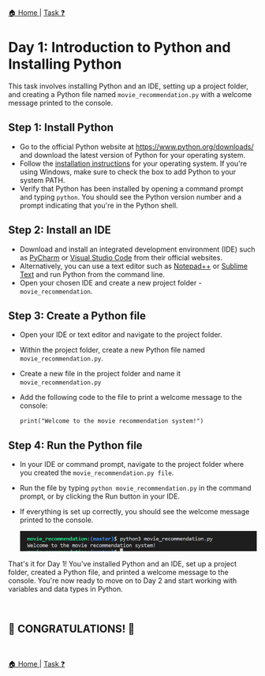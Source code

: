 [🏠 Home ](../README.md) | [ Task ❓](./assignment.MD)

# Day 1: Introduction to Python and Installing Python

This task involves installing Python and an IDE, setting up a project folder, and creating a Python file named `movie_recommendation.py` with a welcome message printed to the console.

## Step 1: Install Python

- Go to the official Python website at https://www.python.org/downloads/ and download the latest version of Python for your operating system.
- Follow the [installation instructions](https://medium.com/@cyberdud3/day-1-of-python-mastery-series-installation-and-setup-10fff32f354c) for your operating system. If you're using Windows, make sure to check the box to add Python to your system PATH.
- Verify that Python has been installed by opening a command prompt and typing `python`. You should see the Python version number and a prompt indicating that you're in the Python shell.

## Step 2: Install an IDE

- Download and install an integrated development environment (IDE) such as [PyCharm](https://www.jetbrains.com/help/pycharm/installation-guide.html) or [Visual Studio Code](https://code.visualstudio.com/docs/python/python-tutorial) from their official websites.
- Alternatively, you can use a text editor such as [Notepad++](https://www.linkedin.com/pulse/easy-guild-set-up-notepad-run-python-script-windows-jane-yates/) or [Sublime Text](https://realpython.com/setting-up-sublime-text-3-for-full-stack-python-development/) and run Python from the command line.
- Open your chosen IDE and create a new project folder - `movie_recommendation`.

## Step 3: Create a Python file

- Open your IDE or text editor and navigate to the project folder.
- Within the project folder, create a new Python file named `movie_recommendation.py`.
- Create a new file in the project folder and name it `movie_recommendation.py`
- Add the following code to the file to print a welcome message to the console:

    ```
    print("Welcome to the movie recommendation system!")
    ```

## Step 4: Run the Python file

- In your IDE or command prompt, navigate to the project folder where you created the `movie_recommendation.py file`.
- Run the file by typing `python movie_recommendation.py` in the command prompt, or by clicking the Run button in your IDE.
- If everything is set up correctly, you should see the welcome message printed to the console.

    ![output](./movie_recommendation/output.png "output")

That's it for Day 1! You've installed Python and an IDE, set up a project folder, created a Python file, and printed a welcome message to the console. You're now ready to move on to Day 2 and start working with variables and data types in Python.

<br>

## 🎉 CONGRATULATIONS! 🎉

<br>

[🏠 Home ](../README.md) | [ Task ❓](./assignment.MD)
